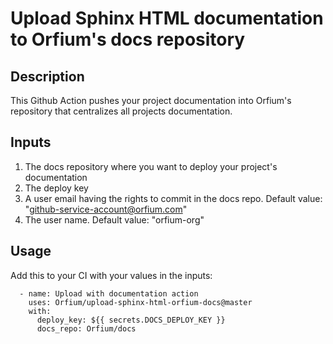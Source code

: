 # Upload Sphinx HTML documentation to Orfium's docs repository

## Description
This Github Action pushes your project documentation into Orfium's repository that centralizes all projects documentation.

## Inputs
1. The docs repository where you want to deploy your project's documentation
2. The deploy key
3. A user email having the rights to commit in the docs repo. Default value: "github-service-account@orfium.com"
4. The user name. Default value: "orfium-org"

## Usage
Add this to your CI with your values in the inputs:

      - name: Upload with documentation action
        uses: Orfium/upload-sphinx-html-orfium-docs@master
        with:
          deploy_key: ${{ secrets.DOCS_DEPLOY_KEY }}
          docs_repo: Orfium/docs
